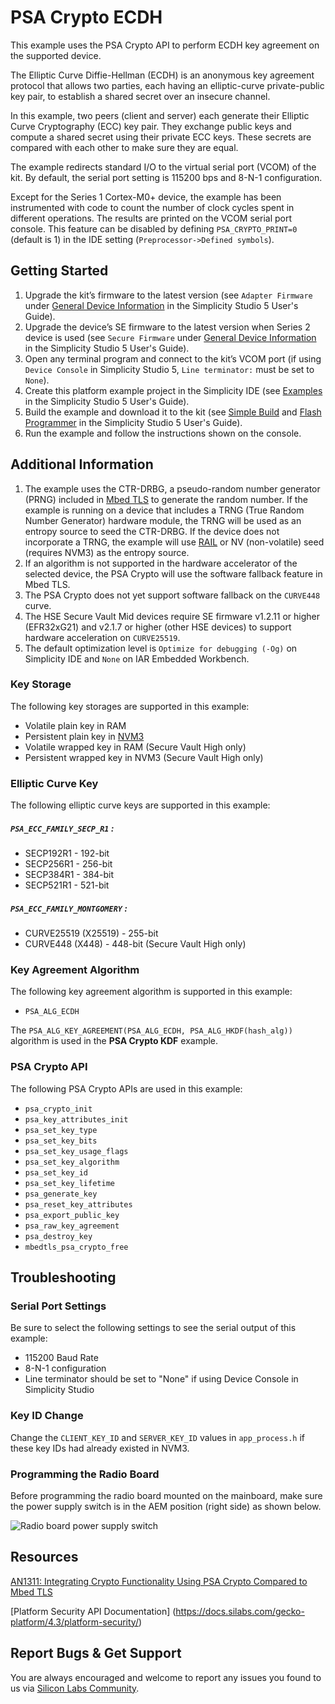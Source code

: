 # PSA Crypto ECDH

This example uses the PSA Crypto API to perform ECDH key agreement on the supported device.

The Elliptic Curve Diffie-Hellman (ECDH) is an anonymous key agreement protocol that allows two parties, each having an elliptic-curve private-public key pair, to establish a shared secret over an insecure channel.

In this example, two peers (client and server) each generate their Elliptic Curve Cryptography (ECC) key pair. They exchange public keys and compute a shared secret using their private ECC keys. These secrets are compared with each other to make sure they are equal.

The example redirects standard I/O to the virtual serial port (VCOM) of the kit. By default, the serial port setting is 115200 bps and 8-N-1 configuration.

Except for the Series 1 Cortex-M0+ device, the example has been instrumented with code to count the number of clock cycles spent in different operations. The results are printed on the VCOM serial port console. This feature can be disabled by defining `PSA_CRYPTO_PRINT=0` (default is 1) in the IDE setting (`Preprocessor->Defined symbols`).

## Getting Started

1. Upgrade the kit’s firmware to the latest version (see `Adapter Firmware` under [General Device Information](https://docs.silabs.com/simplicity-studio-5-users-guide/latest/ss-5-users-guide-about-the-launcher/welcome-and-device-tabs#general-device-information) in the Simplicity Studio 5 User's Guide).
2. Upgrade the device’s SE firmware to the latest version when Series 2 device is used (see `Secure Firmware` under [General Device Information](https://docs.silabs.com/simplicity-studio-5-users-guide/latest/ss-5-users-guide-about-the-launcher/welcome-and-device-tabs#general-device-information) in the Simplicity Studio 5 User's Guide).
3. Open any terminal program and connect to the kit’s VCOM port (if using `Device Console` in Simplicity Studio 5, `Line terminator:` must be set to `None`).
4. Create this platform example project in the Simplicity IDE (see [Examples](https://docs.silabs.com/simplicity-studio-5-users-guide/latest/ss-5-users-guide-getting-started/start-a-project#examples) in the Simplicity Studio 5 User's Guide).
5. Build the example and download it to the kit (see [Simple Build](https://docs.silabs.com/simplicity-studio-5-users-guide/latest/ss-5-users-guide-building-and-flashing/building#simple-build) and [Flash Programmer](https://docs.silabs.com/simplicity-studio-5-users-guide/latest/ss-5-users-guide-building-and-flashing/flashing#flash-programmer) in the Simplicity Studio 5 User's Guide).
6. Run the example and follow the instructions shown on the console.

## Additional Information

1. The example uses the CTR-DRBG, a pseudo-random number generator (PRNG) included in [Mbed TLS](https://docs.silabs.com/mbed-tls/latest/) to generate the random number. If the example is running on a device that includes a TRNG (True Random Number Generator) hardware module, the TRNG will be used as an entropy source to seed the CTR-DRBG. If the device does not incorporate a TRNG, the example will use [RAIL](https://docs.silabs.com/rail/latest/) or NV (non-volatile) seed (requires NVM3) as the entropy source.
2. If an algorithm is not supported in the hardware accelerator of the selected device, the PSA Crypto will use the software fallback feature in Mbed TLS.
3. The PSA Crypto does not yet support software fallback on the `CURVE448` curve.
4. The HSE Secure Vault Mid devices require SE firmware v1.2.11 or higher (EFR32xG21) and v2.1.7 or higher (other HSE devices) to support hardware acceleration on `CURVE25519`.
5. The default optimization level is `Optimize for debugging (-Og)` on Simplicity IDE and `None` on IAR Embedded Workbench.

### Key Storage

The following key storages are supported in this example:

* Volatile plain key in RAM
* Persistent plain key in [NVM3](https://docs.silabs.com/gecko-platform/3.1/driver/api/group-nvm3)
* Volatile wrapped key in RAM (Secure Vault High only)
* Persistent wrapped key in NVM3 (Secure Vault High only)

### Elliptic Curve Key

The following elliptic curve keys are supported in this example:

##### `PSA_ECC_FAMILY_SECP_R1` :

* SECP192R1 - 192-bit
* SECP256R1 - 256-bit
* SECP384R1 - 384-bit
* SECP521R1 - 521-bit

##### `PSA_ECC_FAMILY_MONTGOMERY` :

* CURVE25519 (X25519) - 255-bit
* CURVE448 (X448) - 448-bit (Secure Vault High only)

### Key Agreement Algorithm

The following key agreement algorithm is supported in this example:

* `PSA_ALG_ECDH`

The `PSA_ALG_KEY_AGREEMENT(PSA_ALG_ECDH, PSA_ALG_HKDF(hash_alg))` algorithm is used in the **PSA Crypto KDF** example.

### PSA Crypto API

The following PSA Crypto APIs are used in this example:

* `psa_crypto_init`
* `psa_key_attributes_init`
* `psa_set_key_type`
* `psa_set_key_bits`
* `psa_set_key_usage_flags`
* `psa_set_key_algorithm`
* `psa_set_key_id`
* `psa_set_key_lifetime`
* `psa_generate_key`
* `psa_reset_key_attributes`
* `psa_export_public_key`
* `psa_raw_key_agreement`
* `psa_destroy_key`
* `mbedtls_psa_crypto_free`

## Troubleshooting
### Serial Port Settings
Be sure to select the following settings to see the serial output of this example:

* 115200 Baud Rate 
* 8-N-1 configuration
* Line terminator should be set to "None" if using Device Console in Simplicity Studio

### Key ID Change
Change the `CLIENT_KEY_ID` and `SERVER_KEY_ID` values in `app_process.h` if these key IDs had already existed in NVM3.

### Programming the Radio Board
Before programming the radio board mounted on the mainboard, make sure the power supply switch is in the AEM position (right side) as shown below.

![Radio board power supply switch](image/readme_img0.png)

## Resources

[AN1311: Integrating Crypto Functionality Using PSA Crypto Compared to Mbed TLS](https://www.silabs.com/documents/public/application-notes/an1311-mbedtls-psa-crypto-porting-guide.pdf)

[Platform Security API Documentation] (https://docs.silabs.com/gecko-platform/4.3/platform-security/)

## Report Bugs & Get Support

You are always encouraged and welcome to report any issues you found to us via [Silicon Labs Community](https://community.silabs.com/).
